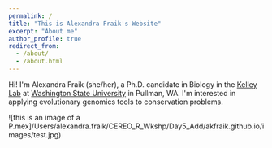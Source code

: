 ```yaml
---
permalink: /
title: "This is Alexandra Fraik's Website"
excerpt: "About me"
author_profile: true
redirect_from: 
  - /about/
  - /about.html
---
```


Hi! I'm Alexandra Fraik (she/her), a Ph.D. candidate in Biology in the 
[Kelley Lab](https://labs.wsu.edu/genomes/) at [Washington State University](www.wsu.edu) in Pullman, WA. 
I'm interested in applying evolutionary genomics tools to conservation problems.

![this is an image of a P.mex]/Users/alexandra.fraik/CEREO_R_Wkshp/Day5_Add/akfraik.github.io/images/test.jpg)

